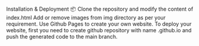 Installation & Deployment 📦
Clone the repository and modify the content of index.html
Add or remove images from img directory as per your requirement.
Use Github Pages to create your own website.
To deploy your website, first you need to create github repository with name <your-github-username>.github.io and push the generated code to the main branch.